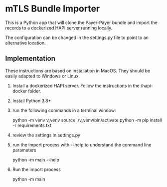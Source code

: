 # mTLS Bundle Importer

This is a Python app that will clone the Payer-Payer bundle and import the records to a dockerized HAPI server running locally.

The configuration can be changed in the settings.py file to point to an alternative location.

## Implementation

These instructions are based on installation in MacOS. They should be easily adapted to Windows or Linux.

1. Install a dockerized HAPI server. Follow the instructions in the /hapi-docker folder.
2. Install Python 3.8+
3. run the following commands in a terminal window:


    python -m venv v_venv 
    source ./v_venv/bin/activate
    python -m pip install -r requirements.txt

4. review the settings in settings.py
5. run the import process with --help to understand the command line parameters


    python -m main --help 

6. Run the import process


    python -m main

